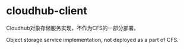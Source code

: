 # cloudhub-client

Cloudhub对象存储服务实现，不作为CFS的一部分部署。

Object storage service implementation, not deployed as a part of CFS.

